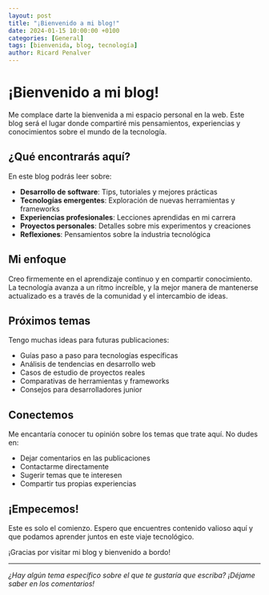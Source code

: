 ```yaml
---
layout: post
title: "¡Bienvenido a mi blog!"
date: 2024-01-15 10:00:00 +0100
categories: [General]
tags: [bienvenida, blog, tecnología]
author: Ricard Penalver
---
```


# ¡Bienvenido a mi blog!

Me complace darte la bienvenida a mi espacio personal en la web. Este blog será el lugar donde compartiré mis pensamientos, experiencias y conocimientos sobre el mundo de la tecnología.

## ¿Qué encontrarás aquí?

En este blog podrás leer sobre:

- **Desarrollo de software**: Tips, tutoriales y mejores prácticas
- **Tecnologías emergentes**: Exploración de nuevas herramientas y frameworks
- **Experiencias profesionales**: Lecciones aprendidas en mi carrera
- **Proyectos personales**: Detalles sobre mis experimentos y creaciones
- **Reflexiones**: Pensamientos sobre la industria tecnológica

## Mi enfoque

Creo firmemente en el aprendizaje continuo y en compartir conocimiento. La tecnología avanza a un ritmo increíble, y la mejor manera de mantenerse actualizado es a través de la comunidad y el intercambio de ideas.

## Próximos temas

Tengo muchas ideas para futuras publicaciones:

- Guías paso a paso para tecnologías específicas
- Análisis de tendencias en desarrollo web
- Casos de estudio de proyectos reales
- Comparativas de herramientas y frameworks
- Consejos para desarrolladores junior

## Conectemos

Me encantaría conocer tu opinión sobre los temas que trate aquí. No dudes en:

- Dejar comentarios en las publicaciones
- Contactarme directamente
- Sugerir temas que te interesen
- Compartir tus propias experiencias

## ¡Empecemos!

Este es solo el comienzo. Espero que encuentres contenido valioso aquí y que podamos aprender juntos en este viaje tecnológico.

¡Gracias por visitar mi blog y bienvenido a bordo!

---

*¿Hay algún tema específico sobre el que te gustaría que escriba? ¡Déjame saber en los comentarios!*
